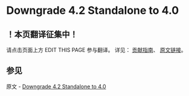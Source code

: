 # Downgrade 4.2 Standalone to 4.0

## ！本页翻译征集中！

请点击页面上方 EDIT THIS PAGE 参与翻译。
详见：
[贡献指南]( https://github.com/JinMuInfo/MongoDB-Manual-zh/blob/master/CONTRIBUTING.md )、
[原文链接](  https://docs.mongodb.com/manual/release-notes/4.2-downgrade-standalone/  )。

## 参见

原文 - [Downgrade 4.2 Standalone to 4.0]( https://docs.mongodb.com/manual/release-notes/4.2-downgrade-standalone/ )

